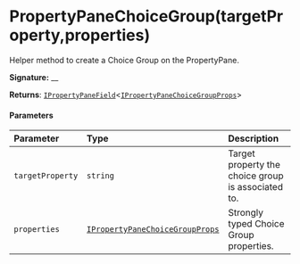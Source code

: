 # PropertyPaneChoiceGroup(targetProperty,properties)



Helper method to create a Choice Group on the PropertyPane.

**Signature:** __

**Returns**: [`IPropertyPaneField`](../../sp-webpart-base/interface/ipropertypanefield.md)<[`IPropertyPaneChoiceGroupProps`](../../sp-webpart-base/interface/ipropertypanechoicegroupprops.md)>





#### Parameters


| Parameter	   | Type    | Description |
|:-------------|:---------------|:------------|
| `targetProperty`    | `string` | Target property the choice group is associated to. |
| `properties`    | [`IPropertyPaneChoiceGroupProps`](../../sp-webpart-base/interface/ipropertypanechoicegroupprops.md) | Strongly typed Choice Group properties. |



